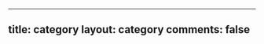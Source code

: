 
---
title: category
layout: category
comments: false
---

<!-- ---
title: categories
date: 2016-12-22 22:51:53
type: "categories"
--- -->
